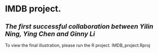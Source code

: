 # IMDB project.

## _The first successful collaboration between Yilin Ning, Ying Chen and Ginny Li_
 To view the final illustration, please run the R project. IMDB_project.Rproj



